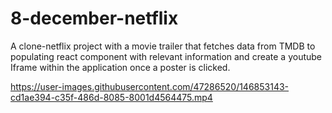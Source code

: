 # 8-december-netflix
 A clone-netflix project with a movie trailer that fetches data from TMDB to populating react component with relevant information and create a youtube Iframe within the application once a poster is clicked.

https://user-images.githubusercontent.com/47286520/146853143-cd1ae394-c35f-486d-8085-8001d4564475.mp4

